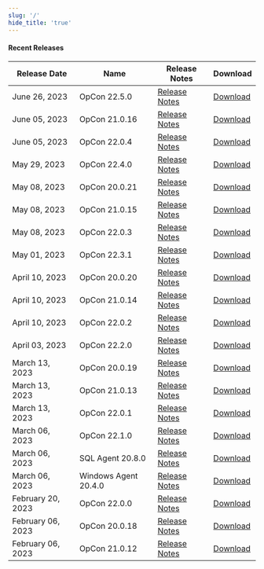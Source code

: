 ```yaml
---
slug: '/'
hide_title: 'true'
---
```


#### Recent Releases


| Release Date | Name | Release Notes | Download |
| ------------ | ---- | ------------- | -------- |
| June 26, 2023 | OpCon 22.5.0 | [Release Notes](https://help.smatechnologies.com/opcon/core/release-notes/#opcon-2250) | [Download](https://files.smatechnologies.com/files/OpCon%20Releases/OpCon/22.5.0) |
| June 05, 2023 | OpCon 21.0.16 | [Release Notes](https://help.smatechnologies.com/opcon/core/v21.0/release-notes/#opcon-21016) | [Download](https://files.smatechnologies.com/files/OpCon%20Releases/OpCon/21.0.16) |
| June 05, 2023 | OpCon 22.0.4 | [Release Notes](https://help.smatechnologies.com/opcon/core/v22.0/release-notes/#opcon-22040) | [Download](https://files.smatechnologies.com/files/OpCon%20Releases/OpCon/22.4.0) |
| May 29, 2023 | OpCon 22.4.0 | [Release Notes](https://help.smatechnologies.com/opcon/core/release-notes/#opcon-2240) | [Download](https://files.smatechnologies.com/files/OpCon%20Releases/OpCon/22.0.4) |
| May 08, 2023 | OpCon 20.0.21 | [Release Notes](https://help.smatechnologies.com/opcon/core/v20.0/index.htm#Files/Release%20Notes/OpCon/OpCon%20Notes.htm#Version20.0.21) | [Download](https://files.smatechnologies.com/files/OpCon%20Releases/OpCon/20.0.21) |
| May 08, 2023 | OpCon 21.0.15 | [Release Notes](https://help.smatechnologies.com/opcon/core/v21.0/release-notes/#opcon-21015) | [Download](https://files.smatechnologies.com/files/OpCon%20Releases/OpCon/21.0.15) |
| May 08, 2023 | OpCon 22.0.3 | [Release Notes](https://help.smatechnologies.com/opcon/core/v22.0/release-notes/#opcon-2203) | [Download](https://files.smatechnologies.com/files/OpCon%20Releases/OpCon/22.0.3) |
| May 01, 2023 | OpCon 22.3.1 | [Release Notes](https://help.smatechnologies.com/opcon/core/release-notes/#opcon-2231) | [Download](https://files.smatechnologies.com/files/OpCon%20Releases/OpCon/22.3.1) |
| April 10, 2023 | OpCon 20.0.20 | [Release Notes](https://help.smatechnologies.com/opcon/core/v20.0/index.htm#Files/Release%20Notes/OpCon/OpCon%20Notes.htm#Version20.0.20) | [Download](https://files.smatechnologies.com/files/OpCon%20Releases/OpCon/20.0.20) |
| April 10, 2023 | OpCon 21.0.14 | [Release Notes](https://help.smatechnologies.com/opcon/core/v21.0/release-notes/#opcon-21014) | [Download](https://files.smatechnologies.com/files/OpCon%20Releases/OpCon/21.0.14) |
| April 10, 2023 | OpCon 22.0.2 | [Release Notes](https://help.smatechnologies.com/opcon/core/v22.0/release-notes/#opcon-2202) | [Download](https://files.smatechnologies.com/files/OpCon%20Releases/OpCon/22.0.2) |
| April 03, 2023 | OpCon 22.2.0 | [Release Notes](https://help.smatechnologies.com/opcon/core/release-notes/#opcon-2220) | [Download](https://files.smatechnologies.com/files/OpCon%20Releases/OpCon/22.2.0) |
| March 13, 2023 | OpCon 20.0.19 | [Release Notes](https://help.smatechnologies.com/opcon/core/v20.0/index.htm#Files/Release%20Notes/OpCon/OpCon%20Notes.htm#Version20.0.19) | [Download](https://files.smatechnologies.com/files/OpCon%20Releases/OpCon/20.0.19) | 
| March 13, 2023 | OpCon 21.0.13 | [Release Notes](https://help.smatechnologies.com/opcon/core/v21.0/release-notes/#opcon-21013) | [Download](https://files.smatechnologies.com/files/OpCon%20Releases/OpCon/21.0.13) |
| March 13, 2023 | OpCon 22.0.1 | [Release Notes](https://help.smatechnologies.com/opcon/core/v22.0/release-notes/#opcon-2201) | [Download](https://files.smatechnologies.com/files/OpCon%20Releases/OpCon/22.0.1) |
| March 06, 2023 | OpCon 22.1.0 | [Release Notes](https://help.smatechnologies.com/opcon/core/release-notes/#opcon-2210) | [Download](https://files.smatechnologies.com/files/OpCon%20Releases/OpCon/22.1.0) |
| March 06, 2023 | SQL Agent 20.8.0 | [Release Notes](https://help.smatechnologies.com/opcon/agents/sql/release-notes/#sql-agent-2080) | [Download](https://files.smatechnologies.com/files/OpCon%20Releases/Agents/SQL/20.8.0) |
| March 06, 2023 | Windows Agent 20.4.0 | [Release Notes](https://help.smatechnologies.com/opcon/agents/windows/release-notes/#windows-agent-2040) | [Download](https://files.smatechnologies.com/files/OpCon%20Releases/Agents/Windows/20.4.0) |
| February 20, 2023 | OpCon 22.0.0 | [Release Notes](https://help.smatechnologies.com/opcon/core/v22.0/release-notes/#opcon-2200) | [Download](https://files.smatechnologies.com/files/OpCon%20Releases/OpCon/22.0.0) |
| February 06, 2023 | OpCon 20.0.18 | [Release Notes](https://help.smatechnologies.com/opcon/core/v20.0/index.htm#Files/Release%20Notes/OpCon/OpCon%20Notes.htm#Version20.0.18) | [Download](https://files.smatechnologies.com/files/OpCon%20Releases/OpCon/20.0.18) |
| February 06, 2023 | OpCon 21.0.12 | [Release Notes](https://help.smatechnologies.com/opcon/core/v21.0/release-notes/#opcon-21012) | [Download](https://files.smatechnologies.com/files/OpCon%20Releases/OpCon/21.0.12) |

